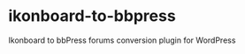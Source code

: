 ikonboard-to-bbpress
====================

Ikonboard to bbPress forums conversion plugin for WordPress
